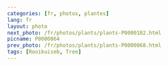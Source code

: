 ```yaml
---
categories: [fr, photos, plantes]
lang: fr
layout: photo
next_photo: /fr/photos/plants/plants-P0000102.html
picname: P0000064
prev_photo: /fr/photos/plants/plants-P0000068.html
tags: [Rooikuiseb, Tree]
---
```


